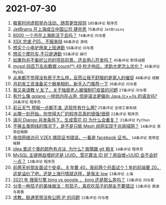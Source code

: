 # 2021-07-30

1. [极客时间虚假举办活动、随意更改规则](https://www.v2ex.com/t/792714) `105条评论` `程序员`
1. [JetBrains 在上海成立中国公司 捷并思](https://www.v2ex.com/t/792621) `75条评论` `JetBrains`
1. [8000 一个月在上海能活下去吗？](https://www.v2ex.com/t/792633) `74条评论` `问与答`
1. [XSX 完虐 PS5，不服来辩](https://www.v2ex.com/t/792661) `66条评论` `游戏`
1. [想买个小电驴用来上班通勤](https://www.v2ex.com/t/792600) `56条评论` `问与答`
1. [想买个摩托车,不只是通勤](https://www.v2ex.com/t/792665) `55条评论` `骑行`
1. [如果你并不看好公司的项目前景，还会用心开发吗？](https://www.v2ex.com/t/792611) `45条评论` `职场话题`
1. [mysql 四百万左右数据 count(*) 49 秒才响应，求助大佬怎么优化？](https://www.v2ex.com/t/792656) `45条评论` `MySQL`
1. [从来都不觉得没有房子怎么样，反而让我不舒服的是家人的催促](https://www.v2ex.com/t/792614) `40条评论` `成都`
1. [月初发工资准备买个微单相机，新手入门推荐一下](https://www.v2ex.com/t/792696) `36条评论` `问与答`
1. [我又来请教 V 友了，关于独居老人被强制打疫苗的问题](https://www.v2ex.com/t/792674) `27条评论` `问与答`
1. [有什么像 golang 一样低内存占用, 但是语法更偏向 Java /c++/js 的语言吗?](https://www.v2ex.com/t/792668) `26条评论` `程序员`
1. [彩云天气 预报一点都不准, 这软件有什么用?](https://www.v2ex.com/t/792669) `25条评论` `全球工单系统`
1. [从哪一刻开始，你觉得大厂的程序员真的很强/很弱](https://www.v2ex.com/t/792626) `22条评论` `程序员`
1. [请问 Django 并发条件下，生成雪花 ID 为什么会重复？](https://www.v2ex.com/t/792678) `21条评论` `Python`
1. [不换五类网线的情况下，是不是只能 Mesh 组网实现千兆局域网？](https://www.v2ex.com/t/792683) `14条评论` `宽带症候群`
1. [电信网络访问 V2EX 偶现证书错误，一看是 facebook 证书。](https://www.v2ex.com/t/792619) `14条评论` `宽带症候群`
1. [idea 里这个类的颜色有点淡, 为什么? 我猜跟 git 相关](https://www.v2ex.com/t/792616) `14条评论` `程序员`
1. [MySQL 主键用自增好还是 UUID、雪花算法 ID 好？用自增+UUID 会不会好一点？](https://www.v2ex.com/t/792708) `13条评论` `程序员`
1. [前两天听朋友面试个安卓， 8 年要 40，我前两个月面试个 1 年的前端要 20，这是溢价了吧，还是上海行情就这样，是我太 low](https://www.v2ex.com/t/792701) `13条评论` `上海`
1. [2021 年 搜索引擎 bing vs google ， bing 还是那么差吗？](https://www.v2ex.com/t/792667) `13条评论` `问与答`
1. [分享一种茄子的美味做法：煎茄子，喜欢吃茄子的朋友不要错过](https://www.v2ex.com/t/792632) `13条评论` `美酒与美食`
1. [求教，联通宽带没有公网 IP 的问题](https://www.v2ex.com/t/792628) `12条评论` `问与答`

